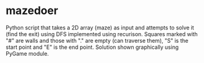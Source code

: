 # mazedoer

Python script that takes a 2D array (maze) as input and attempts to solve it (find the exit) using DFS implemented using recurison. Squares marked with "#" are walls and those with "." are empty (can traverse them), "S" is the start point and "E" is the end point. Solution shown graphically using PyGame module. 
